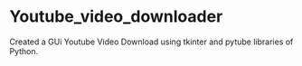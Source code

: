 # Youtube_video_downloader
Created a GUi Youtube Video Download using tkinter and pytube libraries of Python.
